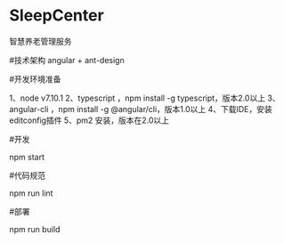 # SleepCenter
智慧养老管理服务

#技术架构
angular +  ant-design

#开发环境准备

1、node v7.10.1
2、typescript ，npm install -g typescript，版本2.0以上
3、angular-cli ，npm install -g @angular/cli，版本1.0以上
4、下载IDE，安装editconfig插件
5、pm2 安装，版本在2.0以上

#开发

npm start

#代码规范

npm run lint

#部署

npm run build
